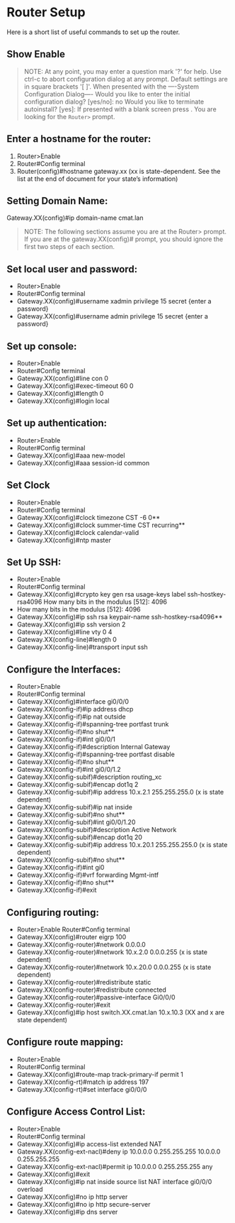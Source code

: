 # Router Setup
Here is a short list of useful commands to set up the router.

## Show Enable
>NOTE: At any point, you may enter a question mark '?' for help. Use ctrl-c to abort configuration dialog at any prompt. Default settings are in square brackets '[ ]'.
When presented with the —-System Configuration Dialog—-
Would you like to enter the initial configuration dialog? [yes/no]: no
Would you like to terminate autoinstall? [yes]: <enter>
If presented with a blank screen press <return>. You are looking for the `Router>` prompt.

## Enter a hostname for the router:
1. Router>Enable
1. Router#Config terminal
1. Router(config)#hostname gateway.xx (xx is state-dependent. See the list at the end of document for your state’s information)

## Setting Domain Name:
Gateway.XX(config)#ip domain-name cmat.lan
> NOTE: The following sections assume you are at the Router> prompt. If you are at the
gateway.XX(config)# prompt, you should ignore the first two steps of each section.

## Set local user and password:
- Router>Enable
- Router#Config terminal
- Gateway.XX(config)#username xadmin privilege 15 secret {enter a password}
- Gateway.XX(config)#username admin privilege 15 secret {enter a password}
## Set up console:
- Router>Enable
- Router#Config terminal
- Gateway.XX(config)#line con 0
- Gateway.XX(config)#exec-timeout 60 0
- Gateway.XX(config)#length 0
- Gateway.XX(config)#login local
## Set up authentication:
- Router>Enable
- Router#Config terminal
- Gateway.XX(config)#aaa new-model
- Gateway.XX(config)#aaa session-id common
## Set Clock
- Router>Enable
- Router#Config terminal
- Gateway.XX(config)#clock timezone CST -6 0**
- Gateway.XX(config)#clock summer-time CST recurring**
- Gateway.XX(config)#clock calendar-valid
- Gateway.XX(config)#ntp master
## Set Up SSH:
- Router>Enable
- Router#Config terminal
- Gateway.XX(config)#crypto key gen rsa usage-keys label ssh-hostkey-rsa4096 How many bits in the modulus [512]: 4096
- How many bits in the modulus [512]: 4096
- Gateway.XX(config)#ip ssh rsa keypair-name ssh-hostkey-rsa4096**
- Gateway.XX(config)#ip ssh version 2
- Gateway.XX(config)#line vty 0 4
- Gateway.XX(config-line)#length 0
- Gateway.XX(config-line)#transport input ssh
## Configure the Interfaces:
- Router>Enable
- Router#Config terminal
- Gateway.XX(config)#interface gi0/0/0
- Gateway.XX(config-if)#ip address dhcp
- Gateway.XX(config-if)#ip nat outside
- Gateway.XX(config-if)#spanning-tree portfast trunk
- Gateway.XX(config-if)#no shut**
- Gateway.XX(config-if)#int gi0/0/1
- Gateway.XX(config-if)#description Internal Gateway
- Gateway.XX(config-if)#spanning-tree portfast disable
- Gateway.XX(config-if)#no shut**
- Gateway.XX(config-if)#int gi0/0/1.2
- Gateway.XX(config-subif)#description routing_xc
- Gateway.XX(config-subif)#encap dot1q 2
- Gateway.XX(config-subif)#ip address 10.x.2.1 255.255.255.0 (x is state dependent)
- Gateway.XX(config-subif)#ip nat inside
- Gateway.XX(config-subif)#no shut**
- Gateway.XX(config-subif)#int gi0/0/1.20
- Gateway.XX(config-subif)#description Active Network
- Gateway.XX(config-subif)#encap dot1q 20
- Gateway.XX(config-subif)#ip address 10.x.20.1 255.255.255.0 (x is state dependent)
- Gateway.XX(config-subif)#no shut**
- Gateway.XX(config-if)#int gi0
- Gateway.XX(config-if)#vrf forwarding Mgmt-intf
- Gateway.XX(config-if)#no shut**
- Gateway.XX(config-if)#exit
## Configuring routing:
- Router>Enable Router#Config terminal
- Gateway.XX(config)#router eigrp 100
- Gateway.XX(config-router)#network 0.0.0.0
- Gateway.XX(config-router)#network 10.x.2.0 0.0.0.255 (x is state dependent)
- Gateway.XX(config-router)#network 10.x.20.0 0.0.0.255 (x is state dependent)
- Gateway.XX(config-router)#redistribute static
- Gateway.XX(config-router)#redistribute connected
- Gateway.XX(config-router)#passive-interface Gi0/0/0
- Gateway.XX(config-router)#exit
- Gateway.XX(config)#ip host switch.XX.cmat.lan 10.x.10.3 (XX and x are state dependent)
## Configure route mapping:
- Router>Enable
- Router#Config terminal
- Gateway.XX(config)#route-map track-primary-if permit 1
- Gateway.XX(config-rt)#match ip address 197
- Gateway.XX(config-rt)#set interface gi0/0/0
## Configure Access Control List:
- Router>Enable
- Router#Config terminal
- Gateway.XX(config)#ip access-list extended NAT
- Gateway.XX(config-ext-nacl)#deny ip 10.0.0.0 0.255.255.255 10.0.0.0 0.255.255.255
- Gateway.XX(config-ext-nacl)#permit ip 10.0.0.0 0.255.255.255 any  
- Gateway.XX(config)#exit
- Gateway.XX(config)#ip nat inside source list NAT interface gi0/0/0 overload
- Gateway.XX(config)#no ip http server
- Gateway.XX(config)#no ip http secure-server
- Gateway.XX(config)#ip dns server
